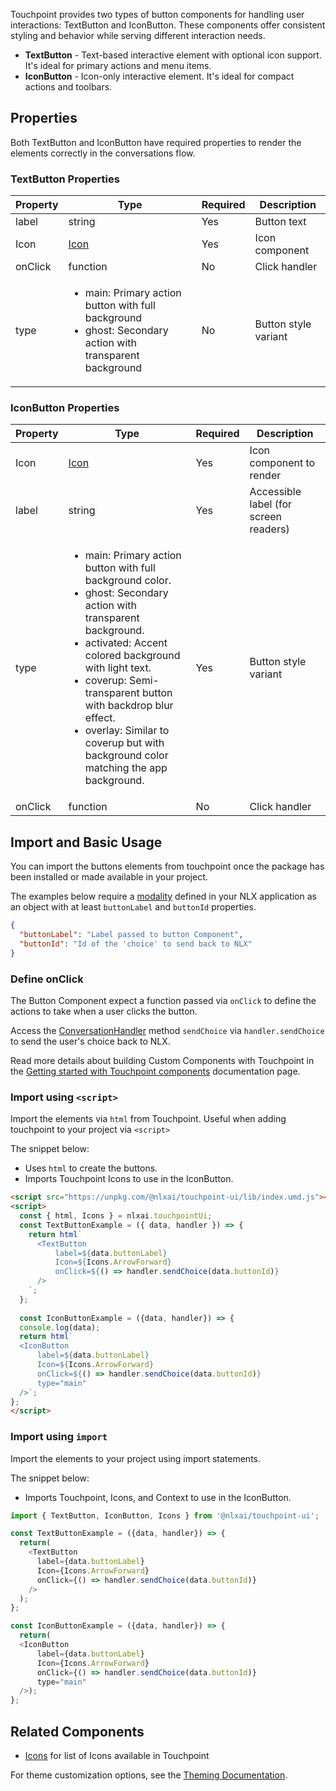 
Touchpoint provides two types of button components for handling user interactions: TextButton and IconButton. These components offer consistent styling and behavior while serving different interaction needs.

* **TextButton** - Text-based interactive element with optional icon support. It's ideal for primary actions and menu items.
* **IconButton** - Icon-only interactive element. It's ideal for compact actions and toolbars.

## Properties

Both TextButton and IconButton have required properties to render the elements correctly in the conversations flow.

### TextButton Properties 

| Property | Type                                                                                                                           | Required | Description          |
|----------|--------------------------------------------------------------------------------------------------------------------------------|----------|----------------------|
| label    | string                                                                                                                         | Yes      | Button text          |
| Icon     | [Icon](/touchpoint-Icons)                                                                                                      | Yes      | Icon component       |
| onClick  | function                                                                                                                       | No       | Click handler        |
| type     | <ul><li>main: Primary action button with full background</li><li>ghost: Secondary action with transparent background</li></ul> | No       | Button style variant |


### IconButton Properties

| Property | Type                                                                                                                                                                                                                                                                                                                                                                | Required | Description                           |
|----------|---------------------------------------------------------------------------------------------------------------------------------------------------------------------------------------------------------------------------------------------------------------------------------------------------------------------------------------------------------------------|----------|---------------------------------------|
| Icon     | [Icon](/touchpoint-Icons)                                                                                                                                                                                                                                                                                                                                           | Yes      | Icon component to render              |
| label    | string                                                                                                                                                                                                                                                                                                                                                              | Yes      | Accessible label (for screen readers) |
| type     | <ul><li>main: Primary action button with full background color.</li><li>ghost: Secondary action with transparent background.</li><li>activated: Accent colored background with light text.</li><li>coverup: Semi-transparent button with backdrop blur effect.</li><li>overlay: Similar to coverup but with background color matching the app background.</li></ul> | Yes      | Button style variant                  |
| onClick  | function                                                                                                                                                                                                                                                                                                                                                            | No       | Click handler                         |


## Import and Basic Usage

You can import the buttons elements from touchpoint once the package has been installed or made available in your project.

The examples below require a [modality](https://docs.studio.nlx.ai/1-build/resources/modalities) defined in your NLX application as an object with at least `buttonLabel` and `buttonId` properties.

```json
{
  "buttonLabel": "Label passed to button Component",
  "buttonId": "Id of the 'choice' to send back to NLX"
}
```

### Define onClick

The Button Component expect a function passed via `onClick` to define the actions to take when a user clicks the button.

Access the [ConversationHandler](/headless-api-reference#interface-conversationhandler) method `sendChoice` via `handler.sendChoice` to send the user's choice back to NLX.

Read more details about building Custom Components with Touchpoint in the [Getting started with Touchpoint components](/touchpoint-components) documentation page.

### Import using `<script>`

Import the elements via `html` from Touchpoint. Useful when adding touchpoint to your project via `<script>`

The snippet below: 

* Uses `html` to create the buttons.
* Imports Touchpoint Icons to use in the IconButton.

```html
<script src="https://unpkg.com/@nlxai/touchpoint-ui/lib/index.umd.js"></script>
<script>
  const { html, Icons } = nlxai.touchpointUi;
  const TextButtonExample = ({ data, handler }) => {
    return html`
      <TextButton
          label=${data.buttonLabel}
          Icon=${Icons.ArrowForward}
          onClick=${() => handler.sendChoice(data.buttonId)}
      />
    `; 
  };
  
  const IconButtonExample = ({data, handler}) => {
  console.log(data);
  return html`
  <IconButton
      label=${data.buttonLabel}
      Icon=${Icons.ArrowForward}
      onClick=${() => handler.sendChoice(data.buttonId)}
      type="main"
  />`;
};
</script>
```

### Import using `import`

Import the elements to your project using import statements. 

The snippet below: 

* Imports Touchpoint, Icons, and Context to use in the IconButton.

```javascript
import { TextButton, IconButton, Icons } from '@nlxai/touchpoint-ui';

const TextButtonExample = ({data, handler}) => {
  return(
    <TextButton
      label={data.buttonLabel}
      Icon={Icons.ArrowForward}
      onClick={() => handler.sendChoice(data.buttonId)}
    />
  ); 
};

const IconButtonExample = ({data, handler}) => {
  return(
  <IconButton
      label={data.buttonLabel}
      Icon={Icons.ArrowForward}
      onClick={() => handler.sendChoice(data.buttonId)}
      type="main"
  />);
};
```


## Related Components

- [Icons](/touchpoint-Icons) for list of Icons available in Touchpoint

For theme customization options, see the [Theming Documentation](/touchpoint-ui-theming).
